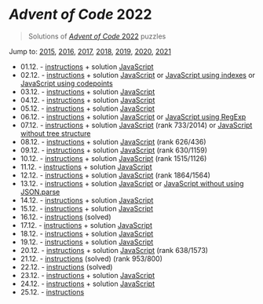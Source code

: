 # *Advent of Code* 2022
> Solutions of [*Advent of Code* 2022](http://adventofcode.com/2022/) puzzles

Jump to: [2015](../2015), [2016](../2016), [2017](../2017), [2018](../2018), [2019](../2019), [2020](../2020), [2021](../2021)

* 01.12. - [instructions](http://adventofcode.com/2022/day/1) + solution [JavaScript](./01.js)
* 02.12. - [instructions](http://adventofcode.com/2022/day/2) + solution [JavaScript](./02.js) or [JavaScript using indexes](./02i.js) or [JavaScript using codepoints](./02c.js)
* 03.12. - [instructions](http://adventofcode.com/2022/day/3) + solution [JavaScript](./03.js)
* 04.12. - [instructions](http://adventofcode.com/2022/day/4) + solution [JavaScript](./04.js)
* 05.12. - [instructions](http://adventofcode.com/2022/day/5) + solution [JavaScript](./05.js)
* 06.12. - [instructions](http://adventofcode.com/2022/day/6) + solution [JavaScript](./06.js) or [JavaScript using RegExp](./06r.js)
* 07.12. - [instructions](http://adventofcode.com/2022/day/7) + solution [JavaScript](./07.js) (rank 733/2014) or [JavaScript without tree structure](./07f.js)
* 08.12. - [instructions](http://adventofcode.com/2022/day/8) + solution [JavaScript](./08.js) (rank 626/436)
* 09.12. - [instructions](http://adventofcode.com/2022/day/9) + solution [JavaScript](./09.js) (rank 630/1159)
* 10.12. - [instructions](http://adventofcode.com/2022/day/10) + solution [JavaScript](./10.js) (rank 1515/1126)
* 11.12. - [instructions](http://adventofcode.com/2022/day/11) + solution [JavaScript](./11.js)
* 12.12. - [instructions](http://adventofcode.com/2022/day/12) + solution [JavaScript](./12.js) (rank 1864/1564)
* 13.12. - [instructions](http://adventofcode.com/2022/day/13) + solution [JavaScript](./13.js) or [JavaScript without using JSON.parse](./13s.js)
* 14.12. - [instructions](http://adventofcode.com/2022/day/14) + solution [JavaScript](./14.js)
* 15.12. - [instructions](http://adventofcode.com/2022/day/15) + solution [JavaScript](./15.js)
* 16.12. - [instructions](http://adventofcode.com/2022/day/16) (solved)
* 17.12. - [instructions](http://adventofcode.com/2022/day/17) + solution [JavaScript](./17.js)
* 18.12. - [instructions](http://adventofcode.com/2022/day/18) + solution [JavaScript](./18.js)
* 19.12. - [instructions](http://adventofcode.com/2022/day/19) + solution [JavaScript](./19.js)
* 20.12. - [instructions](http://adventofcode.com/2022/day/20) + solution [JavaScript](./20.js) (rank 638/1573)
* 21.12. - [instructions](http://adventofcode.com/2022/day/21) (solved) (rank 953/800)
* 22.12. - [instructions](http://adventofcode.com/2022/day/22) (solved)
* 23.12. - [instructions](http://adventofcode.com/2022/day/23) + solution [JavaScript](./23.js)
* 24.12. - [instructions](http://adventofcode.com/2022/day/24) + solution [JavaScript](./24.js)
* 25.12. - [instructions](http://adventofcode.com/2022/day/25)
